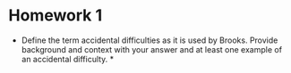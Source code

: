 # Homework 1





* Define the term accidental difficulties as it is used by Brooks. Provide background and context with your answer and at least one example of an accidental difficulty. *
